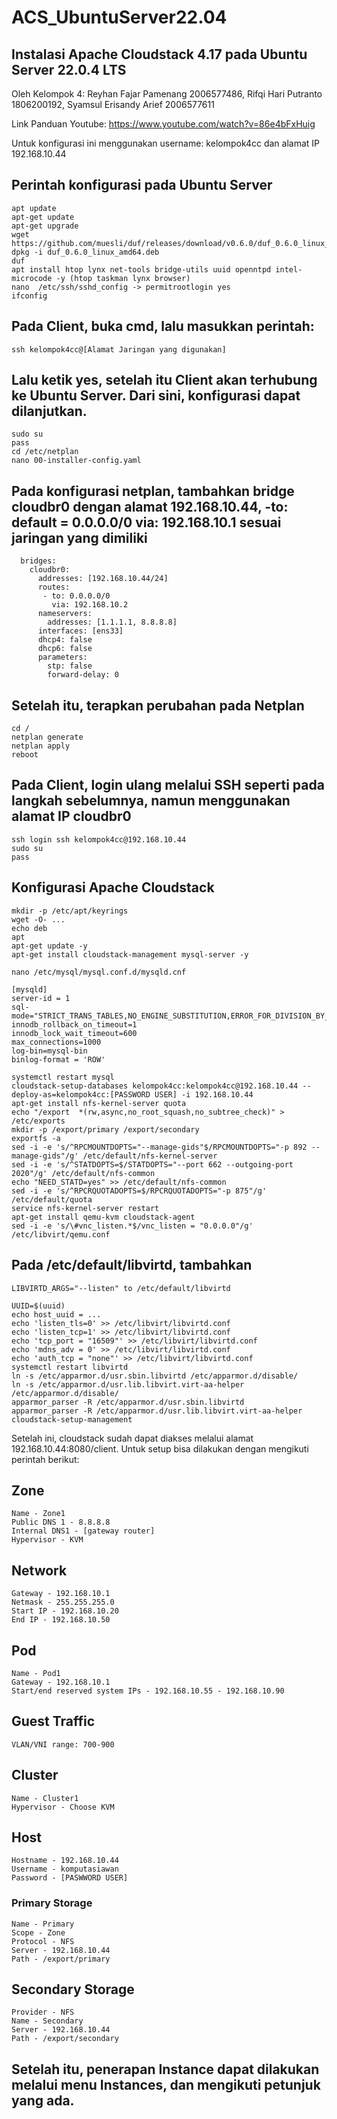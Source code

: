 # ACS_UbuntuServer22.04
## Instalasi Apache Cloudstack 4.17 pada Ubuntu Server 22.0.4 LTS
Oleh Kelompok 4: Reyhan Fajar Pamenang 2006577486, Rifqi Hari Putranto 1806200192, Syamsul Erisandy Arief 2006577611

Link Panduan Youtube: https://www.youtube.com/watch?v=86e4bFxHuig

Untuk konfigurasi ini menggunakan username: kelompok4cc dan alamat IP 192.168.10.44

## Perintah konfigurasi pada Ubuntu Server
```
apt update
apt-get update
apt-get upgrade
wget https://github.com/muesli/duf/releases/download/v0.6.0/duf_0.6.0_linux_amd64.deb
dpkg -i duf_0.6.0_linux_amd64.deb
duf
apt install htop lynx net-tools bridge-utils uuid openntpd intel-microcode -y (htop taskman lynx browser)
nano  /etc/ssh/sshd_config -> permitrootlogin yes
ifconfig
```
## Pada Client, buka cmd, lalu masukkan perintah:
```
ssh kelompok4cc@[Alamat Jaringan yang digunakan]
```
## Lalu ketik yes, setelah itu Client akan terhubung ke Ubuntu Server. Dari sini, konfigurasi dapat dilanjutkan.
```
sudo su
pass 
cd /etc/netplan
nano 00-installer-config.yaml
```
## Pada konfigurasi netplan, tambahkan bridge cloudbr0 dengan alamat 192.168.10.44, -to: default = 0.0.0.0/0 via: 192.168.10.1 sesuai jaringan yang dimiliki
```
  bridges:
    cloudbr0:
      addresses: [192.168.10.44/24]
      routes:
       - to: 0.0.0.0/0
         via: 192.168.10.2
      nameservers:
        addresses: [1.1.1.1, 8.8.8.8]
      interfaces: [ens33]
      dhcp4: false
      dhcp6: false
      parameters:
        stp: false
        forward-delay: 0
```
## Setelah itu, terapkan perubahan pada Netplan
```
cd /
netplan generate
netplan apply
reboot
```
## Pada Client, login ulang melalui SSH seperti pada langkah sebelumnya, namun menggunakan alamat IP cloudbr0
```
ssh login ssh kelompok4cc@192.168.10.44
sudo su
pass
```
## Konfigurasi Apache Cloudstack
```
mkdir -p /etc/apt/keyrings
wget -O- ...
echo deb
apt
apt-get update -y
apt-get install cloudstack-management mysql-server -y

nano /etc/mysql/mysql.conf.d/mysqld.cnf
```
```
[mysqld]
server-id = 1
sql-mode="STRICT_TRANS_TABLES,NO_ENGINE_SUBSTITUTION,ERROR_FOR_DIVISION_BY_ZERO,NO_ZERO_DATE,NO_ZERO_IN_DATE,NO_ENGINE_SUBSTITUTION"
innodb_rollback_on_timeout=1
innodb_lock_wait_timeout=600
max_connections=1000
log-bin=mysql-bin
binlog-format = 'ROW'
```
```
systemctl restart mysql
cloudstack-setup-databases kelompok4cc:kelompok4cc@192.168.10.44 --deploy-as=kelompok4cc:[PASSWORD USER] -i 192.168.10.44
apt-get install nfs-kernel-server quota
echo "/export  *(rw,async,no_root_squash,no_subtree_check)" > /etc/exports
mkdir -p /export/primary /export/secondary
exportfs -a
sed -i -e 's/^RPCMOUNTDOPTS="--manage-gids"$/RPCMOUNTDOPTS="-p 892 --manage-gids"/g' /etc/default/nfs-kernel-server
sed -i -e 's/^STATDOPTS=$/STATDOPTS="--port 662 --outgoing-port 2020"/g' /etc/default/nfs-common
echo "NEED_STATD=yes" >> /etc/default/nfs-common
sed -i -e 's/^RPCRQUOTADOPTS=$/RPCRQUOTADOPTS="-p 875"/g' /etc/default/quota
service nfs-kernel-server restart
apt-get install qemu-kvm cloudstack-agent
sed -i -e 's/\#vnc_listen.*$/vnc_listen = "0.0.0.0"/g' /etc/libvirt/qemu.conf
```
## Pada /etc/default/libvirtd, tambahkan 
```
LIBVIRTD_ARGS="--listen" to /etc/default/libvirtd
```
```
UUID=$(uuid)
echo host_uuid = ...
echo 'listen_tls=0' >> /etc/libvirt/libvirtd.conf
echo 'listen_tcp=1' >> /etc/libvirt/libvirtd.conf
echo 'tcp_port = "16509"' >> /etc/libvirt/libvirtd.conf
echo 'mdns_adv = 0' >> /etc/libvirt/libvirtd.conf
echo 'auth_tcp = "none"' >> /etc/libvirt/libvirtd.conf
systemctl restart libvirtd
ln -s /etc/apparmor.d/usr.sbin.libvirtd /etc/apparmor.d/disable/
ln -s /etc/apparmor.d/usr.lib.libvirt.virt-aa-helper /etc/apparmor.d/disable/
apparmor_parser -R /etc/apparmor.d/usr.sbin.libvirtd
apparmor_parser -R /etc/apparmor.d/usr.lib.libvirt.virt-aa-helper
cloudstack-setup-management
```
Setelah ini, cloudstack sudah dapat diakses melalui alamat 192.168.10.44:8080/client. Untuk setup bisa dilakukan dengan mengikuti perintah berikut:
## Zone
```
Name - Zone1
Public DNS 1 - 8.8.8.8
Internal DNS1 - [gateway router]
Hypervisor - KVM
```
## Network
```
Gateway - 192.168.10.1
Netmask - 255.255.255.0
Start IP - 192.168.10.20
End IP - 192.168.10.50
```
## Pod
```
Name - Pod1
Gateway - 192.168.10.1
Start/end reserved system IPs - 192.168.10.55 - 192.168.10.90
```
## Guest Traffic
```
VLAN/VNI range: 700-900
```
## Cluster
```
Name - Cluster1
Hypervisor - Choose KVM
```
## Host
```
Hostname - 192.168.10.44
Username - komputasiawan
Password - [PASWWORD USER]
```
### Primary Storage
```
Name - Primary
Scope - Zone
Protocol - NFS
Server - 192.168.10.44
Path - /export/primary
```
## Secondary Storage
```
Provider - NFS
Name - Secondary
Server - 192.168.10.44
Path - /export/secondary
```
## Setelah itu, penerapan Instance dapat dilakukan melalui menu Instances, dan mengikuti petunjuk yang ada.
